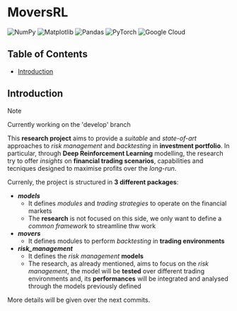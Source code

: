# MoversRL

![NumPy](https://img.shields.io/badge/numpy-%23013243.svg?style=for-the-badge&logo=numpy&logoColor=white)
![Matplotlib](https://img.shields.io/badge/Matplotlib-%23ffffff.svg?style=for-the-badge&logo=Matplotlib&logoColor=black)
![Pandas](https://img.shields.io/badge/pandas-%23150458.svg?style=for-the-badge&logo=pandas&logoColor=white)
![PyTorch](https://img.shields.io/badge/PyTorch-%23EE4C2C.svg?style=for-the-badge&logo=PyTorch&logoColor=white)
![Google Cloud](https://img.shields.io/badge/GoogleCloud-%234285F4.svg?style=for-the-badge&logo=google-cloud&logoColor=white)

## Table of Contents

- [Introduction](#introduction)

## Introduction

> [!NOTE]
> Currently working on the 'develop' branch

This __research project__ aims to provide a *suitable* and *state-of-art* approaches to *risk management* and *backtesting* in __investment portfolio__.
In particular, through __Deep Reinforcement Learning__ modelling, the research try to offer *insights* on __financial trading scenarios__, capabilities and tecniques designed to maximise profits over the *long-run*.

Currenly, the project is structured in **3 different packages**:
- ___models___
    - It defines *modules* and *trading strategies* to operate on the financial markets
    - The __research__ is not focused on this side, we only want to define a *common framework* to streamline thw work 
- ___movers___
    - It defines modules to perform *backtesting* in __trading environments__
- ***risk_management***
    - It defines the *risk management* __models__
    - The research, as already mentioned, aims to focus on the *risk management*, the model will be __tested__ over different trading environments and, its __performances__ will be integrated and analysed through the models previously defined

More details will be given over the next commits.